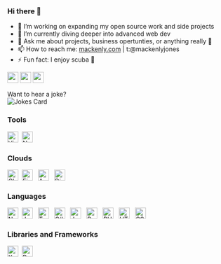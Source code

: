 ### Hi there 👋

- 🔭 I’m working on expanding my open source work and side projects
- 🌱 I’m currently diving deeper into advanced web dev
- 💬 Ask me about projects, business opertunties, or anything really 🙂
- 📫 How to reach me: [mackenly.com](https://mackenly.com/) | t:@mackenlyjones
- ⚡ Fun fact: I enjoy scuba 🤿

<a href="https://twitter.com/mackenlyjones"><img src="https://img.shields.io/badge/twitter-%231DA1F2.svg?&style=for-the-badge&logo=twitter&logoColor=white" height=25></a> <a href="https://www.linkedin.com/in/mackenly/"><img src="https://img.shields.io/badge/linkedin-%230077B5.svg?&style=for-the-badge&logo=linkedin&logoColor=white" height=25></a> <a href="https://www.instagram.com/mackenlyjones/"><img src="https://img.shields.io/badge/instagram-%23E4405F.svg?&style=for-the-badge&logo=instagram&logoColor=white" height=25></a>

<!--
**mackenly/mackenly** is a ✨ _special_ ✨ repository because its `README.md` (this file) appears on your GitHub profile.

Here are some ideas to get you started:

- 🔭 I’m currently working on ...
- 🌱 I’m currently learning ...
- 👯 I’m looking to collaborate on ...
- 🤔 I’m looking for help with ...
- 💬 Ask me about ...
- 📫 How to reach me: ...
- 😄 Pronouns: ...
- ⚡ Fun fact: ...
-->

Want to hear a joke?<br>
<img src="https://readme-jokes.vercel.app/api?theme=watermelon&hideBorder" alt="Jokes Card" />

### Tools
<img src="https://img.shields.io/badge/VS%20Code-282C34?logo=visual-studio-code&logoColor=007ACC" alt="Visual Studio Code logo" title="Visual Studio Code" height="25" />&nbsp;
<img src="https://img.shields.io/badge/Notion-282C34?logo=notion&logoColor=000000" alt="Notion logo" title="Notion" height="25" />
&nbsp;
### Clouds
<img src="https://img.shields.io/badge/Cloudflare-282C34?logo=cloudflare&logoColor=F38020" alt="Cloudflare logo" title="Cloudflare" height="25" />&nbsp;
<img src="https://img.shields.io/badge/Firebase-282C34?logo=firebase&logoColor=FFCA28" alt="Firebase logo" title="Firebase" height="25" />
&nbsp;
<img src="https://img.shields.io/badge/AWS-282C34?logo=amazon-aws&logoColor=F96702" alt="AWS logo" title="AWS" height="25" />
&nbsp;
<img src="https://img.shields.io/badge/Digital%20Ocean-282C34?logo=digitalocean&logoColor=0080FF" alt="Digital Ocean logo" title="Digital Ocean" height="25" />
&nbsp;
### Languages
<img src="https://img.shields.io/badge/Node.js-282C34?logo=node.js&logoColor=339933" alt="Node.js logo" title="Node.js" height="25" />&nbsp;
<img src="https://img.shields.io/badge/JavaScript-282C34?logo=javascript&logoColor=F7DF1E" alt="JavaScript logo" title="JavaScript" height="25" />
&nbsp;
<img src="https://img.shields.io/badge/TypeScript-282C34?logo=typescript&logoColor=3178C6" alt="TypeScript logo" title="TypeScript" height="25" />
&nbsp;
<img src="https://img.shields.io/badge/CSharp-282C34?logo=csharp&logoColor=239120" alt="C# logo" title="C#" height="25" />
&nbsp;
<img src="https://img.shields.io/badge/Java-282C34?logo=java&logoColor=3178C6" alt="Java logo" title="Java" height="25" />
&nbsp;
<img src="https://img.shields.io/badge/Python-282C34?logo=python&logoColor=3776AB" alt="Python logo" title="Python" height="25" />
&nbsp;
<img src="https://img.shields.io/badge/PHP-282C34?logo=php&logoColor=777BB4" alt="PHP logo" title="PHP" height="25" />
&nbsp;
<img src="https://img.shields.io/badge/HTML5-282C34?logo=html5&logoColor=E34F26" alt="HTML5 logo" title="HTML5" height="25" />
&nbsp;
<img src="https://img.shields.io/badge/CSS3-282C34?logo=css3&logoColor=1572B6" alt="CSS3 logo" title="CSS3" height="25" />
&nbsp;
### Libraries and Frameworks
<img src="https://img.shields.io/badge/Xamarin-282C34?logo=xamarin&logoColor=3498DB" alt="Xamarin logo" title="Xamarin" height="25" />&nbsp;
<img src="https://img.shields.io/badge/React-282C34?logo=react&logoColor=61DAFB" alt="React logo" title="React" height="25" />
&nbsp;
